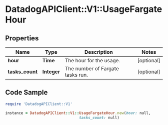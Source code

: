 # DatadogAPIClient::V1::UsageFargateHour

## Properties

Name | Type | Description | Notes
------------ | ------------- | ------------- | -------------
**hour** | **Time** | The hour for the usage. | [optional] 
**tasks_count** | **Integer** | The number of Fargate tasks run. | [optional] 

## Code Sample

```ruby
require 'DatadogAPIClient::V1'

instance = DatadogAPIClient::V1::UsageFargateHour.new(hour: null,
                                 tasks_count: null)
```


